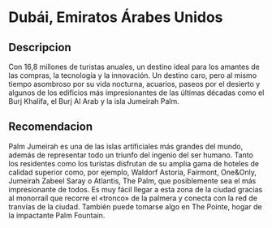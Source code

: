 # Dubái, Emiratos Árabes Unidos

## Descripcion
Con 16,8 millones de turistas anuales, un destino ideal para los amantes de las compras, la tecnología y la innovación. Un destino caro, pero al mismo tiempo asombroso por su vida nocturna, acuarios,  paseos por el desierto y algunos de los edificios más impresionantes de las últimas décadas como el Burj Khalifa, el Burj Al Arab y la isla Jumeirah Palm.

## Recomendacion 
Palm Jumeirah es una de las islas artificiales más grandes del mundo, además de representar todo un triunfo del ingenio del ser humano. Tanto los residentes como los turistas disfrutan de su amplia gama de hoteles de calidad superior como, por ejemplo, Waldorf Astoria, Fairmont, One&Only, Jumeirah Zabeel Saray o Atlantis, The Palm, que posiblemente sea el más impresionante de todos. Es muy fácil llegar a esta zona de la ciudad gracias al monorraíl que recorre el «tronco» de la palmera y conecta con la red de tranvías de la ciudad. También puede tomarse algo en The Pointe, hogar de la impactante Palm Fountain.


